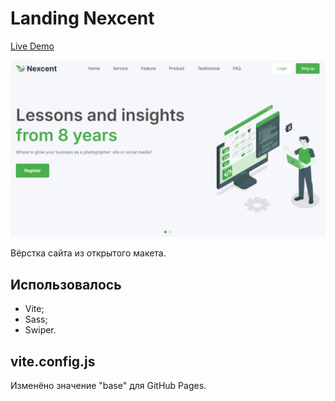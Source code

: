 # Landing Nexcent

[Live Demo](https://amater-ak.github.io/Layout_Landing_Nexcent/)

![Изображение сайта.](/preview.jpg)

Вёрстка сайта из открытого макета.

## Использовалось

-   Vite;
-   Sass;
-   Swiper.

## vite.config.js

Изменёно значение "base" для GitHub Pages.

